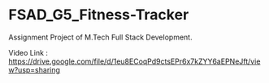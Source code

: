 # FSAD_G5_Fitness-Tracker
Assignment Project of M.Tech Full Stack Development.


Video Link : https://drive.google.com/file/d/1eu8ECoqPd9ctsEPr6x7kZYY6aEPNeJft/view?usp=sharing 
